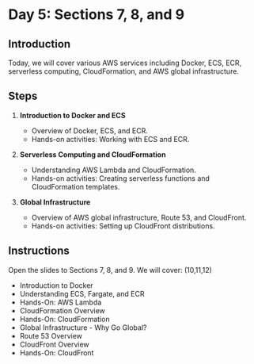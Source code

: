 # Day 5: Sections 7, 8, and 9

## Introduction

Today, we will cover various AWS services including Docker, ECS, ECR, serverless computing, CloudFormation, and AWS global infrastructure.

## Steps

1. **Introduction to Docker and ECS**

   - Overview of Docker, ECS, and ECR.
   - Hands-on activities: Working with ECS and ECR.

2. **Serverless Computing and CloudFormation**

   - Understanding AWS Lambda and CloudFormation.
   - Hands-on activities: Creating serverless functions and CloudFormation templates.

3. **Global Infrastructure**
   - Overview of AWS global infrastructure, Route 53, and CloudFront.
   - Hands-on activities: Setting up CloudFront distributions.

## Instructions

Open the slides to Sections 7, 8, and 9. We will cover:
(10,11,12)

- Introduction to Docker
- Understanding ECS, Fargate, and ECR
- Hands-On: AWS Lambda
- CloudFormation Overview
- Hands-On: CloudFormation
- Global Infrastructure - Why Go Global?
- Route 53 Overview
- CloudFront Overview
- Hands-On: CloudFront

